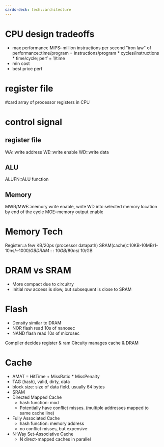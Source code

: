 ```yaml
---
cards-deck: tech::architecture
---
```


# CPU design tradeoffs
* max performance
MIPS::million instructions per second
"iron law" of performance::time/program = instructions/program * cycles/instructions * time/cycle; perf = 1/time
* min cost
* best price perf

# register file
#card
array of processor registers in CPU

# control signal
## register file
WA::write address
WE::write enable
WD::write data
## ALU
ALUFN::ALU function
## Memory
MWR/MWE::memory write enable, write WD into selected memory location by end of the cycle
MOE::memory output enable

# Memory Tech
Register::a few KB/20ps (processor datapath)
SRAM(cache)::10KB-10MB/1-10ns/~$1000/GB
DRAM::~10GB/80ns/~$10/GB

# DRAM vs SRAM
- More compact due to circuitry
- Initial row access is slow, but subsequent is close to SRAM

# Flash
- Density similar to DRAM
- NOR flash read 10s of nanosec
- NAND flash read 10s of microsec

Compiler decides register & ram
Circuity manages cache & DRAM

# Cache
- AMAT = HitTime + MissRatio * MissPenalty
- TAG (hash), valid, dirty, data
- block size: size of data field. usually 64 bytes
- SRAM
- Directed Mapped Cache
  - hash function: mod
  - Potentially have conflict misses. (multiple addresses mapped to same cache line)
- Fully Associated Cache
  - hash function: memory address
  - no conflict misses, but expensive
- N-Way Set-Associative Cache
  - N direct-mapped caches in parallel
